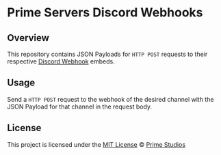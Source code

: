 # Prime Servers Discord Webhooks

## Overview

This repository contains JSON Payloads for `HTTP POST` requests to their respective [Discord Webhook](https://support.discordapp.com/hc/en-us/articles/228383668-Intro-to-Webhooks) embeds.

## Usage

Send a `HTTP POST` request to the webhook of the desired channel with the JSON Payload for that channel in the request body.

## License

This project is licensed under the [MIT License](./LICENSE) © [Prime Studios](https://github.com/PrimeStudios)

